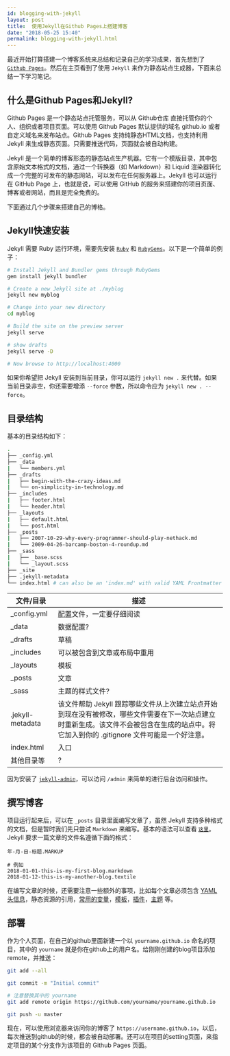 ```yaml
---
id: blogging-with-jekyll
layout: post
title:  使用Jekyll在Github Pages上搭建博客
date: "2018-05-25 15:40"
permalink: blogging-with-jekyll.html
---
```

最近开始打算搭建一个博客系统来总结和记录自己的学习成果，首先想到了 [`Github Pages`](https://pages.github.com/)。然后在主页看到了使用 `Jekyll` 来作为静态站点生成器，下面来总结一下学习笔记。

## 什么是Github Pages和Jekyll?

Github Pages 是一个静态站点托管服务，可以从 Github仓库 直接托管你的个人、组织或者项目页面。可以使用 Github Pages 默认提供的域名 github.io 或者自定义域名来发布站点。Github Pages 支持纯静态HTML文档，也支持利用 Jekyll 来生成静态页面。只需要推送代码，页面就会被自动构建。

Jekyll 是一个简单的博客形态的静态站点生产机器。它有一个模版目录，其中包含原始文本格式的文档，通过一个转换器（如 Markdown）和 Liquid 渲染器转化成一个完整的可发布的静态网站，可以发布在任何服务器上。Jekyll 也可以运行在 GitHub Page 上，也就是说，可以使用 GitHub 的服务来搭建你的项目页面、博客或者网站，而且是完全免费的。

下面通过几个步骤来搭建自己的博格。

## Jekyll快速安装

Jekyll 需要 Ruby 运行环境，需要先安装  [`Ruby`](https://www.ruby-lang.org/en/downloads/) 和  [`RubyGems`](https://rubygems.org/pages/download)。以下是一个简单的例子：

```bash
# Install Jekyll and Bundler gems through RubyGems
gem install jekyll bundler

# Create a new Jekyll site at ./myblog
jekyll new myblog

# Change into your new directory
cd myblog

# Build the site on the preview server
jekyll serve

# show drafts
jekyll serve -D

# Now browse to http://localhost:4000
```

如果你希望把 Jekyll 安装到当前目录，你可以运行 `jekyll new .` 来代替。如果当前目录非空，你还需要增添 `--force` 参数，所以命令应为 `jekyll new . --force`。

## 目录结构

基本的目录结构如下：

```bash
.
├── _config.yml
├── _data
|   └── members.yml
├── _drafts
|   ├── begin-with-the-crazy-ideas.md
|   └── on-simplicity-in-technology.md
├── _includes
|   ├── footer.html
|   └── header.html
├── _layouts
|   ├── default.html
|   └── post.html
├── _posts
|   ├── 2007-10-29-why-every-programmer-should-play-nethack.md
|   └── 2009-04-26-barcamp-boston-4-roundup.md
├── _sass
|   ├── _base.scss
|   └── _layout.scss
├── _site
├── .jekyll-metadata
└── index.html # can also be an 'index.md' with valid YAML Frontmatter
```

| 文件/目录 | 描述 |
| - | - |
| _config.yml | [配置](https://www.jekyll.com.cn/docs/configuration/)文件，一定要仔细阅读 |
| _data | 数据配置? |
| _drafts | 草稿 |
| _includes | 可以被包含到文章或布局中重用 |
| _layouts | 模板 |
| _posts | 文章 |
| _sass | 主题的样式文件? |
| .jekyll-metadata | 该文件帮助 Jekyll 跟踪哪些文件从上次建立站点开始到现在没有被修改，哪些文件需要在下一次站点建立时重新生成。该文件不会被包含在生成的站点中。将它加入到你的 .gitignore 文件可能是一个好注意。 |
| index.html | 入口 |
| 其他目录等 | ? |

因为安装了 [`jekyll-admin`](https://github.com/jekyll/jekyll-admin/)，可以访问 `/admin` 来简单的进行后台访问和操作。

## 撰写博客

项目运行起来后，可以在 `_posts` 目录里面编写文章了，虽然 Jekyll 支持多种格式的文档，但是暂时我们先只尝试 `Markdown` 来编写。基本的语法可以查看 [`这里`](http://www.markdown.cn/)。Jekyll 要求一篇文章的文件名遵循下面的格式：

```
年-月-日-标题.MARKUP

# 例如
2018-01-01-this-is-my-first-blog.markdown
2018-01-12-this-is-my-another-blog.textile
```

在编写文章的时候，还需要注意一些额外的事项，比如每个文章必须包含 [YAML头信息](http://jekyllcn.com/docs/frontmatter/)，静态资源的引用，[常用的变量](http://jekyllcn.com/docs/variables/)，[模板](http://jekyllcn.com/docs/templates/)，[插件](http://jekyllcn.com/docs/plugins/)，[主题](http://jekyllcn.com/docs/themes/) 等。

## 部署

作为个人页面，在自己的github里面新建一个以 `yourname.github.io` 命名的项目，其中的 `yourname` 就是你在github上的用户名。给刚刚创建的blog项目添加remote，并推送：

```bash
git add --all

git commit -m "Initial commit"

# 注意替换其中的 yourname
git add remote origin https://github.com/yourname/yourname.github.io

git push -u master
```

现在，可以使用浏览器来访问你的博客了 `https://username.github.io`，以后，每次推送到github的时候，都会被自动部署。还可以在项目的setting页面，来指定项目的某个分支作为该项目的 Github Pages 页面。
